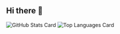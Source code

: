 ## Hi there 👋

![GitHub Stats Card](https://github-readme-stats-seven-sand-30.vercel.app/api?username=taikisenju&theme=onedark&show_icons=true&include_orgs=true)
![Top Languages Card](https://github-readme-stats-seven-sand-30.vercel.app/api/top-langs/?username=taikisenju&theme=onedark&show_icons=true)

<!--
**taikisenju/taikisenju** is a ✨ _special_ ✨ repository because its `README.md` (this file) appears on your GitHub profile.
![GitHub Stats Card](https://github-readme-stats.vercel.app/api?username=taikisenju)

Here are some ideas to get you started:

- 🔭 I’m currently working on ...
- 🌱 I’m currently learning ...
- 👯 I’m looking to collaborate on ...
- 🤔 I’m looking for help with ...
- 💬 Ask me about ...
- 📫 How to reach me: ...
- 😄 Pronouns: ...
- ⚡ Fun fact: ...
-->
